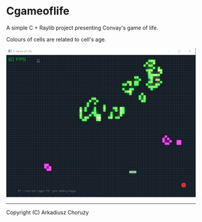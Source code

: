 # Cgameoflife

A simple C + Raylib project presenting Convay's game of life.

Colours of cells are related to cell's age.

![window screen](assets/img.png)

---

Copyright (C) Arkadiusz Choruży

